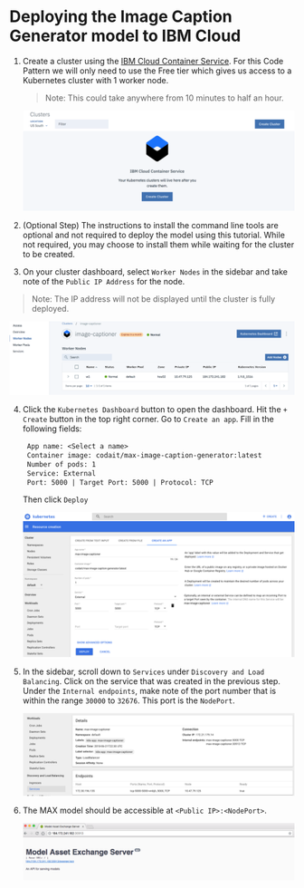 # Deploying the Image Caption Generator model to IBM Cloud

1. Create a cluster using the [IBM Cloud Container Service](https://console.bluemix.net/containers-kubernetes/clusters
). For this Code Pattern we will only need to use the Free tier which gives us access to a Kubernetes cluster with 1 worker node.
   > Note: This could take anywhere from 10 minutes to half an hour.

   ![Create Cluster](doc/source/images/create-cluster.png)

2. (Optional Step) The instructions to install the command line tools are optional and not required to deploy the model using this tutorial. While not required, you may choose to install them while waiting for the cluster to be created.

3. On your cluster dashboard, select `Worker Nodes` in the sidebar and take note of the `Public IP Address` for the node.

> Note: The IP address will not be displayed until the cluster is fully deployed.

   ![Worker IP](doc/source/images/worker-public-ip.png)

4. Click the `Kubernetes Dashboard` button to open the dashboard. Hit the `+ Create` button in the top right corner. Go to `Create an app`.
   Fill in the following fields:
   ```
    App name: <Select a name>
    Container image: codait/max-image-caption-generator:latest
    Number of pods: 1
    Service: External
    Port: 5000 | Target Port: 5000 | Protocol: TCP
   ```
   Then click `Deploy`

   ![App Deployment](doc/source/images/app-deploy.png)

5. In the sidebar, scroll down to `Services` under `Discovery and Load Balancing`. Click on the service that was created in the previous step. Under the `Internal endpoints`, make note of the port number that is within the range `30000` to `32676`. This port is the `NodePort`.

   ![Node Port](doc/source/images/node-port.png)

6. The MAX model should be accessible at `<Public IP>:<NodePort>`.

   ![Model Service Page](doc/source/images/deployed-model.png)
